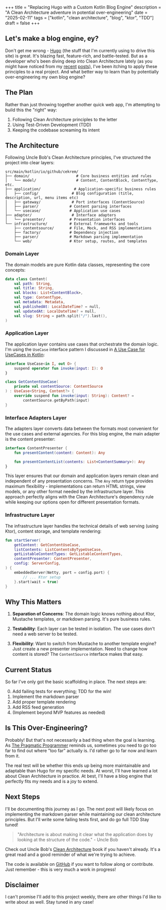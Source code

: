 +++
title = "Replacing Hugo with a Custom Kotlin Blog Engine"
description = "A Clean Architecture adventure in potential over-engineering"
date = "2025-02-11"
tags = ["kotlin", "clean architecture", "blog", "ktor", "TDD"]
draft = false
+++

## Let's make a blog engine, ey?

Don't get me wrong - [Hugo](https://gohugo.io/) (the stuff that I'm currently using to drive this site) is great. It's blazing fast, feature-rich, and battle-tested. But as a developer who's been diving deep into Clean Architecture lately (as you might have noticed from my [recent](/posts/clean-architecture-and-plugins-in-go) [posts](/posts/interface-segregation-in-practice)), I've been itching to apply these principles to a real project. And what better way to learn than by potentially over-engineering my own blog engine?

## The Plan

Rather than just throwing together another quick web app, I'm attempting to build this the "right" way:

1. Following Clean Architecture principles to the letter
2. Using Test-Driven Development (TDD)
3. Keeping the codebase screaming its intent

## The Architecture

Following Uncle Bob's Clean Architecture principles, I've structured the project into clear layers:

```
src/main/kotlin/io/github/cekrem/
├── domain/                     # Core business entities and rules
│   └── model/                  # Content, ContentBlock, ContentType, etc.
├── application/               # Application-specific business rules
│   ├── config/               # Blog configuration (title, description, url, menu items etc)
│   ├── gateway/              # Port interfaces (ContentSource)
│   ├── parser/              # Content parsing interfaces
│   └── usecase/             # Application use cases
├── adapter/                  # Interface adapters
│   └── presenter/           # Presentation interfaces
└── infrastructure/          # External frameworks and tools
    ├── contentsource/       # File, Mock, and RSS implementations
    ├── factory/             # Dependency injection
    ├── parser/              # Markdown parsing implementation
    └── web/                 # Ktor setup, routes, and templates
```

### Domain Layer

The domain models are pure Kotlin data classes, representing the core concepts:

```kotlin
data class Content(
    val path: String,
    val title: String,
    val blocks: List<ContentBlock>,
    val type: ContentType,
    val metadata: Metadata,
    val publishedAt: LocalDateTime? = null,
    val updatedAt: LocalDateTime? = null,
    val slug: String = path.split("/").last(),
)
```

### Application Layer

The application layer contains use cases that orchestrate the domain logic. I'm using the `UseCase` interface pattern I discussed in [A Use Case for UseCases in Kotlin](/posts/a-use-case-for-usecases-in-kotlin):

```kotlin
interface UseCase<in I, out O> {
    suspend operator fun invoke(input: I): O
}

class GetContentUseCase(
    private val contentSource: ContentSource
) : UseCase<String, Content?> {
    override suspend fun invoke(input: String): Content? =
        contentSource.getByPath(input)
}
```

### Interface Adapters Layer

The adapters layer converts data between the formats most convenient for the use cases and external agencies. For this blog engine, the main adapter is the content presenter:

```kotlin
interface ContentPresenter {
    fun presentContent(content: Content): Any

    fun presentContentList(contents: List<ContentSummary>): Any
}
```

This layer ensures that our domain and application layers remain clean and independent of any presentation concerns. The `Any` return type provides maximum flexibility - implementations can return HTML strings, view models, or any other format needed by the infrastructure layer. This approach perfectly aligns with the Clean Architecture's dependency rule while keeping our options open for different presentation formats.

### Infrastructure Layer

The infrastructure layer handles the technical details of web serving (using Ktor), content storage, and template rendering:

```kotlin
fun startServer(
    getContent: GetContentUseCase,
    listContents: ListContentsByTypeUseCase,
    getListableContentTypes: GetListableContentTypes,
    contentPresenter: ContentPresenter,
    config: ServerConfig,
) {
    embeddedServer(Netty, port = config.port) {
        // ... Ktor setup
    }.start(wait = true)
}
```

## Why This Matters

1. **Separation of Concerns**: The domain logic knows nothing about Ktor, Mustache templates, or markdown parsing. It's pure business rules.

2. **Testability**: Each layer can be tested in isolation. The use cases don't need a web server to be tested.

3. **Flexibility**: Want to switch from Mustache to another template engine? Just create a new presenter implementation. Need to change how content is stored? The `ContentSource` interface makes that easy.

## Current Status

So far I've only got the basic scaffolding in place. The next steps are:

0. Add failing tests for everything; TDD for the win!
1. Implement the markdown parser
2. Add proper template rendering
3. Add RSS feed generation
4. (Implement beyond MVP features as needed)

## Is This Over-Engineering?

Probably! But that's not necessarily a bad thing when the goal is learning. As [The Pragmatic Programmer](https://amzn.to/4gjf4Ud) reminds us, sometimes you need to go too far to find out where "too far" actually is. I'd rather go to far now and learn from it.

The real test will be whether this ends up being more maintainable and adaptable than Hugo for my specific needs. At worst, I'll have learned a lot about Clean Architecture in practice. At best, I'll have a blog engine that perfectly fits my needs and is a joy to extend.

## Next Steps

I'll be documenting this journey as I go. The next post will likely focus on implementing the markdown parser while maintaining our clean architecture principles. But I'll write some failing tests first, and do go full TDD Stay tuned!

> "Architecture is about making it clear what the application does by looking at the structure of the code." - Uncle Bob

Check out Uncle Bob's [Clean Architecture](https://amzn.to/4gjf4Ud) book if you haven't already. It's a great read and a good reminder of what we're trying to achieve.

The code is available on [GitHub](https://github.com/cekrem/clean-blog) if you want to follow along or contribute. Just remember - this is very much a work in progress!

## Disclaimer

I can't promise I'll add to this project weekly, there are other things I'd like to write about as well. Stay tuned in any case!
